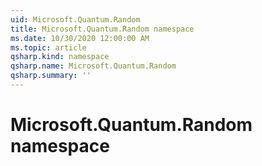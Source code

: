 ```yaml
---
uid: Microsoft.Quantum.Random
title: Microsoft.Quantum.Random namespace
ms.date: 10/30/2020 12:00:00 AM
ms.topic: article
qsharp.kind: namespace
qsharp.name: Microsoft.Quantum.Random
qsharp.summary: ''
---
```


# Microsoft.Quantum.Random namespace



